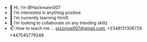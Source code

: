 - 👋 Hi, I’m @Hackmann007
- 👀 I’m interested in anything positive
- 🌱 I’m currently learning html5
- 💞️ I’m looking to collaborate on any trending skillz
- 📫 How to reach me ... pizzojoe007@gmail.com, +2348131306729 +447045779248

<!---
Hackmann007/Hackmann007 is a ✨ special ✨ repository because its `README.md` (this file) appears on your GitHub profile.
You can click the Preview link to take a look at your changes.
--->
